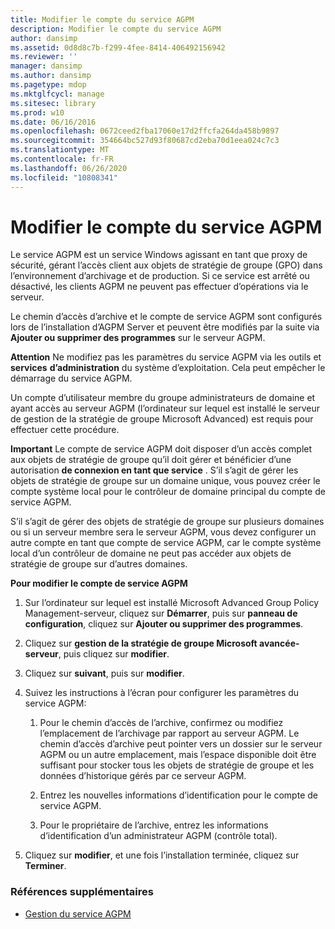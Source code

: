 ```yaml
---
title: Modifier le compte du service AGPM
description: Modifier le compte du service AGPM
author: dansimp
ms.assetid: 0d8d8c7b-f299-4fee-8414-406492156942
ms.reviewer: ''
manager: dansimp
ms.author: dansimp
ms.pagetype: mdop
ms.mktglfcycl: manage
ms.sitesec: library
ms.prod: w10
ms.date: 06/16/2016
ms.openlocfilehash: 0672ceed2fba17060e17d2ffcfa264da458b9897
ms.sourcegitcommit: 354664bc527d93f80687cd2eba70d1eea024c7c3
ms.translationtype: MT
ms.contentlocale: fr-FR
ms.lasthandoff: 06/26/2020
ms.locfileid: "10808341"
---
```

# Modifier le compte du service AGPM


Le service AGPM est un service Windows agissant en tant que proxy de sécurité, gérant l’accès client aux objets de stratégie de groupe (GPO) dans l’environnement d’archivage et de production. Si ce service est arrêté ou désactivé, les clients AGPM ne peuvent pas effectuer d’opérations via le serveur.

Le chemin d’accès d’archive et le compte de service AGPM sont configurés lors de l’installation d’AGPM Server et peuvent être modifiés par la suite via **Ajouter ou supprimer des programmes** sur le serveur AGPM.

**Attention**  Ne modifiez pas les paramètres du service AGPM via les outils et **services** **d’administration** du système d’exploitation. Cela peut empêcher le démarrage du service AGPM.

 

Un compte d’utilisateur membre du groupe administrateurs de domaine et ayant accès au serveur AGPM (l’ordinateur sur lequel est installé le serveur de gestion de la stratégie de groupe Microsoft Advanced) est requis pour effectuer cette procédure.

**Important**  Le compte de service AGPM doit disposer d’un accès complet aux objets de stratégie de groupe qu’il doit gérer et bénéficier d’une autorisation **de connexion en tant que service** . S’il s’agit de gérer les objets de stratégie de groupe sur un domaine unique, vous pouvez créer le compte système local pour le contrôleur de domaine principal du compte de service AGPM.

S’il s’agit de gérer des objets de stratégie de groupe sur plusieurs domaines ou si un serveur membre sera le serveur AGPM, vous devez configurer un autre compte en tant que compte de service AGPM, car le compte système local d’un contrôleur de domaine ne peut pas accéder aux objets de stratégie de groupe sur d’autres domaines.

 

**Pour modifier le compte de service AGPM**

1.  Sur l’ordinateur sur lequel est installé Microsoft Advanced Group Policy Management-serveur, cliquez sur **Démarrer**, puis sur **panneau de configuration**, cliquez sur **Ajouter ou supprimer des programmes**.

2.  Cliquez sur **gestion de la stratégie de groupe Microsoft avancée-serveur**, puis cliquez sur **modifier**.

3.  Cliquez sur **suivant**, puis sur **modifier**.

4.  Suivez les instructions à l’écran pour configurer les paramètres du service AGPM:

    1.  Pour le chemin d’accès de l’archive, confirmez ou modifiez l’emplacement de l’archivage par rapport au serveur AGPM. Le chemin d’accès d’archive peut pointer vers un dossier sur le serveur AGPM ou un autre emplacement, mais l’espace disponible doit être suffisant pour stocker tous les objets de stratégie de groupe et les données d’historique gérés par ce serveur AGPM.

    2.  Entrez les nouvelles informations d’identification pour le compte de service AGPM.

    3.  Pour le propriétaire de l’archive, entrez les informations d’identification d’un administrateur AGPM (contrôle total).

5.  Cliquez sur **modifier**, et une fois l’installation terminée, cliquez sur **Terminer**.

### Références supplémentaires

-   [Gestion du service AGPM](managing-the-agpm-service.md)

 

 





